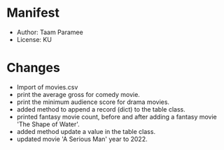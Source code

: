  # Manifest 
  - Author: Taam Paramee
  - License: KU
 
 # Changes
   - Import of movies.csv
   - print the average gross for comedy movie.
   - print the minimum audience score for drama movies.
   - added method to append a record (dict) to the table class.
   - printed fantasy movie count, before and after adding a fantasy movie 'The Shape of Water'.
   - added method update a value in the table class.
   - updated movie 'A Serious Man' year to 2022.

